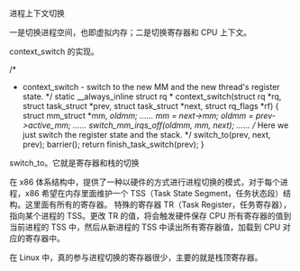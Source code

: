 进程上下文切换

一是切换进程空间，也即虚拟内存；二是切换寄存器和 CPU 上下文。

context_switch 的实现。

/*
* context_switch - switch to the new MM and the new thread's register state.
  */
  static __always_inline struct rq *
  context_switch(struct rq *rq, struct task_struct *prev,
  struct task_struct *next, struct rq_flags *rf)
  {
  struct mm_struct *mm, *oldmm;
  ......
  mm = next->mm;
  oldmm = prev->active_mm;
  ......
  switch_mm_irqs_off(oldmm, mm, next);
  ......
  /* Here we just switch the register state and the stack. */
  switch_to(prev, next, prev);
  barrier();
  return finish_task_switch(prev);
  }


switch_to。它就是寄存器和栈的切换

在 x86 体系结构中，提供了一种以硬件的方式进行进程切换的模式，对于每个进程，x86 希望在内存里面维护一个 TSS（Task State Segment，任务状态段）结构。这里面有所有的寄存器。
特殊的寄存器 TR（Task Register，任务寄存器），指向某个进程的 TSS。更改 TR 的值，将会触发硬件保存 CPU 所有寄存器的值到当前进程的 TSS 中，然后从新进程的 TSS 中读出所有寄存器值，加载到 CPU 对应的寄存器中。



在 Linux 中，真的参与进程切换的寄存器很少，主要的就是栈顶寄存器。


